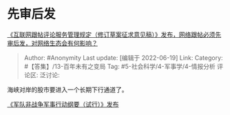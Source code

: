 # 先审后发
[《互联网跟帖评论服务管理规定（修订草案征求意见稿）》发布，网络跟帖必须先审后发，对网络生态会有何影响？](https://www.zhihu.com/question/538207120/answer/2533783400)

> Author: #Anonymity
> Last update: [编辑于 2022-06-19]
> Link:
> Category: #【答集】/13-百年未有之变局
> Tag: #5-社会科学/4-军事学/4-情报分析
> 评论区:
> 泛讨论:

海峡对岸的股市要进入一个长期下行通道了。

[《军队非战争军事行动纲要（试行）》发布](http://military.people.com.cn/n1/2022/0614/c1011-32445870.html)
